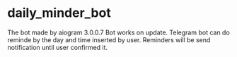 # daily_minder_bot 
The bot made by aiogram 3.0.0.7
Bot works on update.
Telegram bot can do reminde by the day and time inserted by user. 
Reminders will be send notification until user confirmed it.
